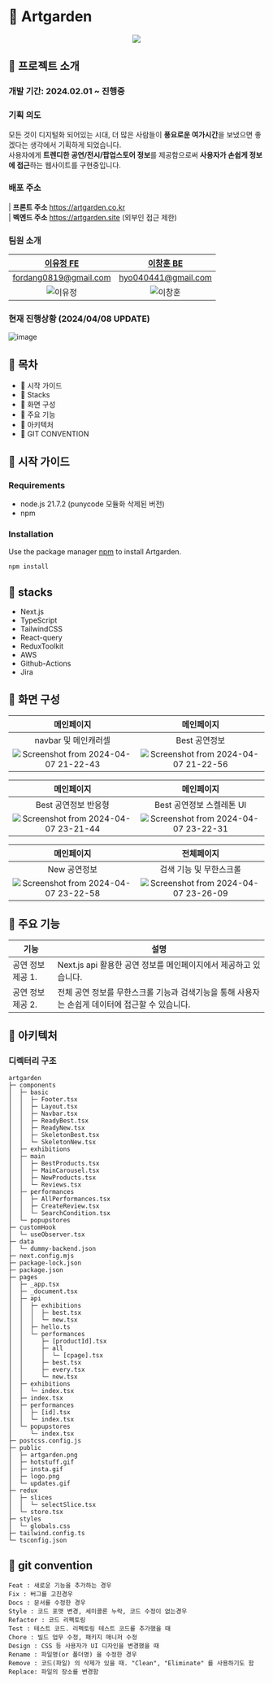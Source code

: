 # 👋 Artgarden

<p align='center'>
  <img src='https://github.com/FordangIT/Artgarden/assets/93567754/403980c0-0a52-4f8d-a6cc-412256910b67'/>
</p>

## 🙉 프로젝트 소개

### 개발 기간: 2024.02.01 ~ 진행중

### 기획 의도

모든 것이 디지털화 되어있는 시대, 더 많은 사람들이 **풍요로운 여가시간**을 보냈으면 좋겠다는 생각에서 기획하게 되었습니다.
</br>
사용자에게 **트렌디한 공연/전시/팝업스토어 정보**를 제공함으로써 **사용자가 손쉽게 정보에 접근**하는 웹사이트를 구현중입니다.

###

### 배포 주소

| **프론트 주소** https://artgarden.co.kr
</br>
| **벡엔드 주소** https://artgarden.site (외부인 접근 제한)

### 팀원 소개

|            [이유정 FE](https://github.com/FordangIT)            |           [이창훈 BE](https://github.com/ChangHoon97)            |
| :-------------------------------------------------------------: | :--------------------------------------------------------------: |
|                      fordang0819@gmail.com                      |                       hyo040441@gmail.com                        |
| ![이유정](https://avatars.githubusercontent.com/u/93567754?v=4) | ![이창훈](https://avatars.githubusercontent.com/u/118735836?v=4) |

### 현재 진행상황 (2024/04/08 UPDATE)

![image](https://github.com/FordangIT/Artgarden/assets/93567754/0b28ff0e-ff95-40c3-b461-27efd48bcad8)

## 🙉 목차

- 📍 시작 가이드
- 📍 Stacks
- 📍 화면 구성
- 📍 주요 기능
- 📍 아키텍처
- 📍 GIT CONVENTION

## 🙉 시작 가이드

### Requirements

- node.js 21.7.2 (punycode 모듈화 삭제된 버전) 
- npm

### Installation

Use the package manager [npm](https://www.npmjs.com/) to install Artgarden.

```bash
npm install
```

## 🙉 stacks

- Next.js
- TypeScript
- TailwindCSS
- React-query
- ReduxToolkit
- AWS
- Github-Actions
- Jira

## 🙉 화면 구성

|                                                             메인페이지                                                              |                                                             메인페이지                                                              |
| :---------------------------------------------------------------------------------------------------------------------------------: | :---------------------------------------------------------------------------------------------------------------------------------: |
|                                                        navbar 및 메인캐러셀                                                         |                                                            Best 공연정보                                                            |
| ![Screenshot from 2024-04-07 21-22-43](https://github.com/FordangIT/Artgarden/assets/93567754/3084abc2-194e-4ab4-8c38-792072d11581) | ![Screenshot from 2024-04-07 21-22-56](https://github.com/FordangIT/Artgarden/assets/93567754/89c3c76a-b835-4bb9-b3a3-004b2c567ecf) |

|                                                             메인페이지                                                              |                                                             메인페이지                                                              |
| :---------------------------------------------------------------------------------------------------------------------------------: | :---------------------------------------------------------------------------------------------------------------------------------: |
|                                                        Best 공연정보 반응형                                                         |                                                      Best 공연정보 스켈레톤 UI                                                      |
| ![Screenshot from 2024-04-07 23-21-44](https://github.com/FordangIT/Artgarden/assets/93567754/dace54d4-712e-42e4-b9dc-a6a9e7841e34) | ![Screenshot from 2024-04-07 23-22-31](https://github.com/FordangIT/Artgarden/assets/93567754/f91d1444-4fe3-41bb-9669-d3bd1e420e88) |

|                                                             메인페이지                                                              |                                                             전체페이지                                                              |
| :---------------------------------------------------------------------------------------------------------------------------------: | :---------------------------------------------------------------------------------------------------------------------------------: |
|                                                            New 공연정보                                                             |                                                       검색 기능 및 무한스크롤                                                       |
| ![Screenshot from 2024-04-07 23-22-58](https://github.com/FordangIT/Artgarden/assets/93567754/0524c87c-ecb0-4032-8711-f317a026a32c) | ![Screenshot from 2024-04-07 23-26-09](https://github.com/FordangIT/Artgarden/assets/93567754/cdb43b5f-b9cc-4185-adc5-bb6f64ec93c5) |

## 🙉 주요 기능

| 기능              | 설명                                                                                            |
| ----------------- | ----------------------------------------------------------------------------------------------- |
| 공연 정보 제공 1. | Next.js api 활용한 공연 정보를 메인페이지에서 제공하고 있습니다.                                |
| 공연 정보 제공 2. | 전체 공연 정보를 무한스크롤 기능과 검색기능을 통해 사용자는 손쉽게 데이터에 접근할 수 있습니다. |

## 🙉 아키텍처

### 디렉터리 구조

```
artgarden
├─ components
│  ├─ basic
│  │  ├─ Footer.tsx
│  │  ├─ Layout.tsx
│  │  ├─ Navbar.tsx
│  │  ├─ ReadyBest.tsx
│  │  ├─ ReadyNew.tsx
│  │  ├─ SkeletonBest.tsx
│  │  └─ SkeletonNew.tsx
│  ├─ exhibitions
│  ├─ main
│  │  ├─ BestProducts.tsx
│  │  ├─ MainCarousel.tsx
│  │  ├─ NewProducts.tsx
│  │  └─ Reviews.tsx
│  ├─ performances
│  │  ├─ AllPerformances.tsx
│  │  ├─ CreateReview.tsx
│  │  └─ SearchCondition.tsx
│  └─ popupstores
├─ customHook
│  └─ useObserver.tsx
├─ data
│  └─ dummy-backend.json
├─ next.config.mjs
├─ package-lock.json
├─ package.json
├─ pages
│  ├─ _app.tsx
│  ├─ _document.tsx
│  ├─ api
│  │  ├─ exhibitions
│  │  │  ├─ best.tsx
│  │  │  └─ new.tsx
│  │  ├─ hello.ts
│  │  └─ performances
│  │     ├─ [productId].tsx
│  │     ├─ all
│  │     │  └─ [cpage].tsx
│  │     ├─ best.tsx
│  │     ├─ every.tsx
│  │     └─ new.tsx
│  ├─ exhibitions
│  │  └─ index.tsx
│  ├─ index.tsx
│  ├─ performances
│  │  ├─ [id].tsx
│  │  └─ index.tsx
│  └─ popupstores
│     └─ index.tsx
├─ postcss.config.js
├─ public
│  ├─ artgarden.png
│  ├─ hotstuff.gif
│  ├─ insta.gif
│  ├─ logo.png
│  └─ updates.gif
├─ redux
│  ├─ slices
│  │  └─ selectSlice.tsx
│  └─ store.tsx
├─ styles
│  └─ globals.css
├─ tailwind.config.ts
└─ tsconfig.json
```

## 🙉 git convention

```
Feat : 새로운 기능을 추가하는 경우
Fix : 버그를 고친경우
Docs : 문서를 수정한 경우
Style : 코드 포맷 변경, 세미콜론 누락, 코드 수정이 없는경우
Refactor : 코드 리펙토링
Test : 테스트 코드. 리펙토링 테스트 코드를 추가했을 때
Chore : 빌드 업무 수정, 패키지 매니저 수정
Design : CSS 등 사용자가 UI 디자인을 변경했을 때
Rename : 파일명(or 폴더명) 을 수정한 경우
Remove : 코드(파일) 의 삭제가 있을 때. "Clean", "Eliminate" 를 사용하기도 함
Replace: 파일의 장소를 변경함
```
